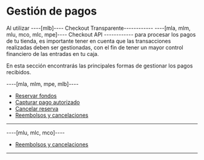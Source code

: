 # Gestión de pagos

Al utilizar ----[mlb]---- Checkout Transparente------------ ----[mla, mlm, mlu, mco, mlc, mpe]---- Checkout API ------------ para procesar los pagos de tu tienda, es importante tener en cuenta que las transacciones realizadas deben ser gestionadas, con el fin de tener un mayor control financiero de las entradas en tu caja.

En esta sección encontrarás las principales formas de gestionar los pagos recibidos.

----[mla, mlm, mpe, mlb]----
- [Reservar fondos](/developers/es/docs/checkout-api/payment-management/make-value-reserve)
- [Capturar pago autorizado](/developers/es/docs/checkout-api/payment-management/capture-authorized-payment)
- [Cancelar reserva](/developers/es/docs/checkout-api/payment-management/cancel-reserve)
- [Reembolsos y cancelaciones](/developers/es/docs/checkout-api/payment-management/cancellations-and-refunds)

------------
----[mlu, mlc, mco]----
- [Reembolsos y cancelaciones](/developers/es/docs/checkout-api/payment-management/cancellations-and-refunds)

------------
